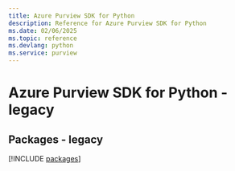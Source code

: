 ```yaml
---
title: Azure Purview SDK for Python
description: Reference for Azure Purview SDK for Python
ms.date: 02/06/2025
ms.topic: reference
ms.devlang: python
ms.service: purview
---
```

# Azure Purview SDK for Python - legacy
## Packages - legacy
[!INCLUDE [packages](purview-index.md)]